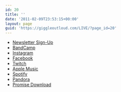 ```yaml
---
id: 20
title: ''
date: '2011-02-09T23:53:15+00:00'
layout: page
guid: 'https://giggleoutloud.com/LIVE/?page_id=20'
---
```



<ul class=linktree>
  <li><a title="Signup for our newsletter" href="https://cdn.forms-content.sg-form.com/80ed0f27-8fe8-11ef-ba56-e2f6e3f70426" class="btn">Newsletter Sign-Up</a></li>
  <li><a title="Link to Site" href="https://mzoo.bandcamp.com" class="btn">BandCamp</a></li>
  <li><a title="Link to Site" href="https://www.instagram.com/giggleoutloudband" class="btn">Instagram</a></li>
  <li><a title="Link to Site" href="https://www.facebook.com/giggleoutloudband" class="btn">Facebook</a></li>
  <li><a title="Link to Site" href="https://www.twitch.tv/giggleoutloudband" class="btn">Twitch</a></li>
  <li><a title="Link to Site" href="https://music.apple.com/us/artist/giggle-out-loud/1781858921" class="btn">Apple Music</a></li>
  <li><a title="Link to Site" href="https://open.spotify.com/artist/4WXo2VEN7be857VqfRoP0n" class="btn">Spotify</a></li>
  <li><a title="Link to Site" href="https://www.pandora.com/artist/giggle-out-loud/ARfcn7Kw33fffvq" class="btn">Pandora</a></li>
  <li><a title="Link to Site" href="https://mzoo.bandcamp.com/album/promise" class="btn">Promise Download</a></li>
</ul>
<p></p>

